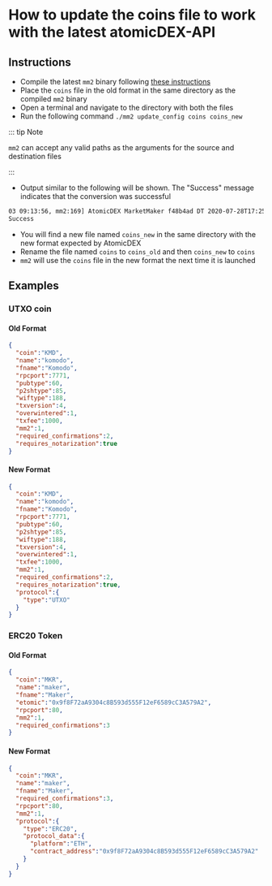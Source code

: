 # How to update the coins file to work with the latest atomicDEX-API

## Instructions

- Compile the latest `mm2` binary following [these instructions](../atomicdex-setup/get-started-atomicdex.html)
- Place the `coins` file in the old format in the same directory as the compiled `mm2` binary
- Open a terminal and navigate to the directory with both the files
- Run the following command `./mm2 update_config coins coins_new`

::: tip Note

`mm2` can accept any valid paths as the arguments for the source and destination files

:::

- Output similar to the following will be shown. The "Success" message indicates that the conversion was successful

```bash
03 09:13:56, mm2:169] AtomicDEX MarketMaker f48b4ad DT 2020-07-28T17:25:18+07:00
Success
```

- You will find a new file named `coins_new` in the same directory with the new format expected by AtomicDEX
- Rename the file named `coins` to `coins_old` and then `coins_new` to `coins`
- `mm2` will use the `coins` file in the new format the next time it is launched

## Examples

### UTXO coin

#### Old Format

```json
{
  "coin":"KMD",
  "name":"komodo",
  "fname":"Komodo",
  "rpcport":7771,
  "pubtype":60,
  "p2shtype":85,
  "wiftype":188,
  "txversion":4,
  "overwintered":1,
  "txfee":1000,
  "mm2":1,
  "required_confirmations":2,
  "requires_notarization":true
}
```

#### New Format

```json
{
  "coin":"KMD",
  "name":"komodo",
  "fname":"Komodo",
  "rpcport":7771,
  "pubtype":60,
  "p2shtype":85,
  "wiftype":188,
  "txversion":4,
  "overwintered":1,
  "txfee":1000,
  "mm2":1,
  "required_confirmations":2,
  "requires_notarization":true,
  "protocol":{
    "type":"UTXO"
  }
}
```

### ERC20 Token

#### Old Format

```json
{
  "coin":"MKR",
  "name":"maker",
  "fname":"Maker",
  "etomic":"0x9f8F72aA9304c8B593d555F12eF6589cC3A579A2",
  "rpcport":80,
  "mm2":1,
  "required_confirmations":3
}
```

#### New Format

```json
{
  "coin":"MKR",
  "name":"maker",
  "fname":"Maker",
  "required_confirmations":3,
  "rpcport":80,
  "mm2":1,
  "protocol":{
    "type":"ERC20",
    "protocol_data":{
      "platform":"ETH",
      "contract_address":"0x9f8F72aA9304c8B593d555F12eF6589cC3A579A2"
    }
  }
}
```
